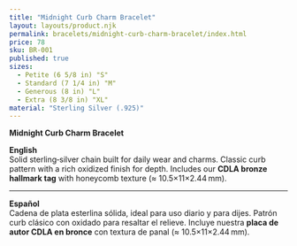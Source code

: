 ```yaml
---
title: "Midnight Curb Charm Bracelet"
layout: layouts/product.njk
permalink: bracelets/midnight-curb-charm-bracelet/index.html
price: 78
sku: BR-001
published: true
sizes:
  - Petite (6 5/8 in) "S"
  - Standard (7 1/4 in) "M"
  - Generous (8 in) "L"
  - Extra (8 3/8 in) "XL"
material: "Sterling Silver (.925)"
---
```


**Midnight Curb Charm Bracelet**

**English**  
Solid sterling‑silver chain built for daily wear and charms. Classic curb pattern with a rich oxidized finish for depth. Includes our **CDLA bronze hallmark tag** with honeycomb texture (≈ 10.5×11×2.44 mm).

---

**Español**  
Cadena de plata esterlina sólida, ideal para uso diario y para dijes. Patrón curb clásico con oxidado para resaltar el relieve. Incluye nuestra **placa de autor CDLA en bronce** con textura de panal (≈ 10.5×11×2.44 mm).
